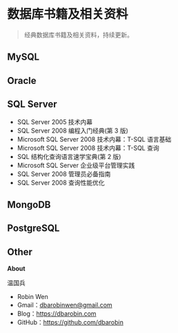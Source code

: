 # 数据库书籍及相关资料

> 经典数据库书籍及相关资料，持续更新。

## MySQL

## Oracle

## SQL Server

* SQL Server 2005 技术内幕
* SQL Server 2008 编程入门经典(第 3 版)
* Microsoft SQL Server 2008 技术内幕：T-SQL 语言基础
* Microsoft SQL Server 2008 技术内幕：T-SQL 查询
* SQL 结构化查询语言速学宝典(第 2 版)
* Microsoft SQL Server 企业级平台管理实践
* SQL Server 2008 管理员必备指南
* SQL Server 2008 查询性能优化

## MongoDB

## PostgreSQL

## Other

**About**

温国兵

* Robin Wen
* Gmail：dbarobinwen@gmail.com
* Blog：https://dbarobin.com
* GitHub：https://github.com/dbarobin
